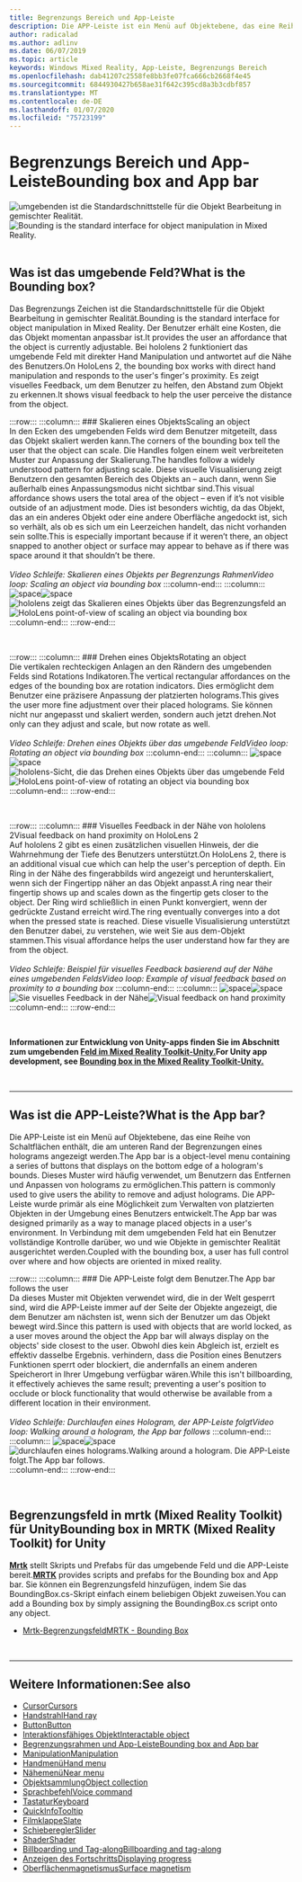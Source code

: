 ```yaml
---
title: Begrenzungs Bereich und App-Leiste
description: Die APP-Leiste ist ein Menü auf Objektebene, das eine Reihe von Schaltflächen enthält, die am unteren Rand der Begrenzungen eines holograms angezeigt werden.
author: radicalad
ms.author: adlinv
ms.date: 06/07/2019
ms.topic: article
keywords: Windows Mixed Reality, App-Leiste, Begrenzungs Bereich
ms.openlocfilehash: dab41207c2558fe8bb3fe07fca666cb2668f4e45
ms.sourcegitcommit: 6844930427b658ae31f642c395cd8a3b3cdbf857
ms.translationtype: MT
ms.contentlocale: de-DE
ms.lasthandoff: 01/07/2020
ms.locfileid: "75723199"
---
```

# <a name="bounding-box-and-app-bar"></a><span data-ttu-id="5e54a-104">Begrenzungs Bereich und App-Leiste</span><span class="sxs-lookup"><span data-stu-id="5e54a-104">Bounding box and App bar</span></span>
<span data-ttu-id="5e54a-105">![umgebenden ist die Standardschnittstelle für die Objekt Bearbeitung in gemischter Realität.](images/UX/UX_Hero_BoundingBox.jpg)</span><span class="sxs-lookup"><span data-stu-id="5e54a-105">![Bounding is the standard interface for object manipulation in Mixed Reality.](images/UX/UX_Hero_BoundingBox.jpg)</span></span><br>
<br>

## <a name="what-is-the-bounding-box"></a><span data-ttu-id="5e54a-106">Was ist das umgebende Feld?</span><span class="sxs-lookup"><span data-stu-id="5e54a-106">What is the Bounding box?</span></span>

<span data-ttu-id="5e54a-107">Das Begrenzungs Zeichen ist die Standardschnittstelle für die Objekt Bearbeitung in gemischter Realität.</span><span class="sxs-lookup"><span data-stu-id="5e54a-107">Bounding is the standard interface for object manipulation in Mixed Reality.</span></span> <span data-ttu-id="5e54a-108">Der Benutzer erhält eine Kosten, die das Objekt momentan anpassbar ist.</span><span class="sxs-lookup"><span data-stu-id="5e54a-108">It provides the user an affordance that the object is currently adjustable.</span></span> <span data-ttu-id="5e54a-109">Bei hololens 2 funktioniert das umgebende Feld mit direkter Hand Manipulation und antwortet auf die Nähe des Benutzers.</span><span class="sxs-lookup"><span data-stu-id="5e54a-109">On HoloLens 2, the bounding box works with direct hand manipulation and responds to the user's finger's proximity.</span></span> <span data-ttu-id="5e54a-110">Es zeigt visuelles Feedback, um dem Benutzer zu helfen, den Abstand zum Objekt zu erkennen.</span><span class="sxs-lookup"><span data-stu-id="5e54a-110">It shows visual feedback to help the user perceive the distance from the object.</span></span>

:::row:::
    :::column:::
        ### <a name="scaling-an-objectbr"></a><span data-ttu-id="5e54a-111">Skalieren eines Objekts</span><span class="sxs-lookup"><span data-stu-id="5e54a-111">Scaling an object</span></span><br>
        <span data-ttu-id="5e54a-112">In den Ecken des umgebenden Felds wird dem Benutzer mitgeteilt, dass das Objekt skaliert werden kann.</span><span class="sxs-lookup"><span data-stu-id="5e54a-112">The corners of the bounding box tell the user that the object can scale.</span></span> <span data-ttu-id="5e54a-113">Die Handles folgen einem weit verbreiteten Muster zur Anpassung der Skalierung.</span><span class="sxs-lookup"><span data-stu-id="5e54a-113">The handles follow a widely understood pattern for adjusting scale.</span></span> <span data-ttu-id="5e54a-114">Diese visuelle Visualisierung zeigt Benutzern den gesamten Bereich des Objekts an – auch dann, wenn Sie außerhalb eines Anpassungsmodus nicht sichtbar sind.</span><span class="sxs-lookup"><span data-stu-id="5e54a-114">This visual affordance shows users the total area of the object – even if it’s not visible outside of an adjustment mode.</span></span> <span data-ttu-id="5e54a-115">Dies ist besonders wichtig, da das Objekt, das an ein anderes Objekt oder eine andere Oberfläche angedockt ist, sich so verhält, als ob es sich um ein Leerzeichen handelt, das nicht vorhanden sein sollte.</span><span class="sxs-lookup"><span data-stu-id="5e54a-115">This is especially important because if it weren’t there, an object snapped to another object or surface may appear to behave as if there was space around it that shouldn’t be there.</span></span><br>
        <br>
        <span data-ttu-id="5e54a-116">*Video Schleife: Skalieren eines Objekts per Begrenzungs Rahmen*</span><span class="sxs-lookup"><span data-stu-id="5e54a-116">*Video loop: Scaling an object via bounding box*</span></span>
    :::column-end:::
        :::column:::
        <span data-ttu-id="5e54a-117">![space](images/spacer-20x582.png)</span><span class="sxs-lookup"><span data-stu-id="5e54a-117">![space](images/spacer-20x582.png)</span></span><br>
       <span data-ttu-id="5e54a-118">![hololens zeigt das Skalieren eines Objekts über das Begrenzungsfeld an](images/HoloLens2_BoundingBox.gif)</span><span class="sxs-lookup"><span data-stu-id="5e54a-118">![HoloLens point-of-view of scaling an object via bounding box](images/HoloLens2_BoundingBox.gif)</span></span><br>
    :::column-end:::
:::row-end:::

<br>

:::row:::
    :::column:::
        ### <a name="rotating-an-objectbr"></a><span data-ttu-id="5e54a-119">Drehen eines Objekts</span><span class="sxs-lookup"><span data-stu-id="5e54a-119">Rotating an object</span></span><br>
        <span data-ttu-id="5e54a-120">Die vertikalen rechteckigen Anlagen an den Rändern des umgebenden Felds sind Rotations Indikatoren.</span><span class="sxs-lookup"><span data-stu-id="5e54a-120">The vertical rectangular affordances on the edges of the bounding box are rotation indicators.</span></span> <span data-ttu-id="5e54a-121">Dies ermöglicht dem Benutzer eine präzisere Anpassung der platzierten holograms.</span><span class="sxs-lookup"><span data-stu-id="5e54a-121">This gives the user more fine adjustment over their placed holograms.</span></span> <span data-ttu-id="5e54a-122">Sie können nicht nur angepasst und skaliert werden, sondern auch jetzt drehen.</span><span class="sxs-lookup"><span data-stu-id="5e54a-122">Not only can they adjust and scale, but now rotate as well.</span></span><br>
        <br>
        <span data-ttu-id="5e54a-123">*Video Schleife: Drehen eines Objekts über das umgebende Feld*</span><span class="sxs-lookup"><span data-stu-id="5e54a-123">*Video loop: Rotating an object via bounding box*</span></span>
    :::column-end:::
        :::column:::
        <span data-ttu-id="5e54a-124">![space](images/spacer-20x582.png)</span><span class="sxs-lookup"><span data-stu-id="5e54a-124">![space](images/spacer-20x582.png)</span></span><br>
       <span data-ttu-id="5e54a-125">![hololens-Sicht, die das Drehen eines Objekts über das umgebende Feld](images/HoloLens2_BoundingBox_Rotate.gif)</span><span class="sxs-lookup"><span data-stu-id="5e54a-125">![HoloLens point-of-view of rotating an object via bounding box](images/HoloLens2_BoundingBox_Rotate.gif)</span></span><br>
    :::column-end:::
:::row-end:::

<br>

:::row:::
    :::column:::
        ### <a name="visual-feedback-on-hand-proximity-on-hololens-2br"></a><span data-ttu-id="5e54a-126">Visuelles Feedback in der Nähe von hololens 2</span><span class="sxs-lookup"><span data-stu-id="5e54a-126">Visual feedback on hand proximity on HoloLens 2</span></span><br>
        <span data-ttu-id="5e54a-127">Auf hololens 2 gibt es einen zusätzlichen visuellen Hinweis, der die Wahrnehmung der Tiefe des Benutzers unterstützt.</span><span class="sxs-lookup"><span data-stu-id="5e54a-127">On HoloLens 2, there is an additional visual cue which can help the user's perception of depth.</span></span> <span data-ttu-id="5e54a-128">Ein Ring in der Nähe des fingerabbilds wird angezeigt und herunterskaliert, wenn sich der Fingertipp näher an das Objekt anpasst.</span><span class="sxs-lookup"><span data-stu-id="5e54a-128">A ring near their fingertip shows up and scales down as the fingertip gets closer to the object.</span></span> <span data-ttu-id="5e54a-129">Der Ring wird schließlich in einen Punkt konvergiert, wenn der gedrückte Zustand erreicht wird.</span><span class="sxs-lookup"><span data-stu-id="5e54a-129">The ring eventually converges into a dot when the pressed state is reached.</span></span> <span data-ttu-id="5e54a-130">Diese visuelle Visualisierung unterstützt den Benutzer dabei, zu verstehen, wie weit Sie aus dem-Objekt stammen.</span><span class="sxs-lookup"><span data-stu-id="5e54a-130">This visual affordance helps the user understand how far they are from the object.</span></span><br>
        <br>
        <span data-ttu-id="5e54a-131">*Video Schleife: Beispiel für visuelles Feedback basierend auf der Nähe eines umgebenden Felds*</span><span class="sxs-lookup"><span data-stu-id="5e54a-131">*Video loop: Example of visual feedback based on proximity to a bounding box*</span></span>
    :::column-end:::
        :::column:::
        <span data-ttu-id="5e54a-132">![space](images/spacer-20x582.png)</span><span class="sxs-lookup"><span data-stu-id="5e54a-132">![space](images/spacer-20x582.png)</span></span><br>
       <span data-ttu-id="5e54a-133">![Sie visuelles Feedback in der Nähe](images/HoloLens2_Proximity.gif)</span><span class="sxs-lookup"><span data-stu-id="5e54a-133">![Visual feedback on hand proximity](images/HoloLens2_Proximity.gif)</span></span><br>
    :::column-end:::
:::row-end:::

<br>

<span data-ttu-id="5e54a-134">**Informationen zur Entwicklung von Unity-apps finden Sie im Abschnitt zum umgebenden [Feld im Mixed Reality Toolkit-Unity.](https://microsoft.github.io/MixedRealityToolkit-Unity/Documentation/README_BoundingBox.html)**</span><span class="sxs-lookup"><span data-stu-id="5e54a-134">**For Unity app development, see [Bounding box in the Mixed Reality Toolkit-Unity.](https://microsoft.github.io/MixedRealityToolkit-Unity/Documentation/README_BoundingBox.html)**</span></span>

<br>

---

## <a name="what-is-the-app-bar"></a><span data-ttu-id="5e54a-135">Was ist die APP-Leiste?</span><span class="sxs-lookup"><span data-stu-id="5e54a-135">What is the App bar?</span></span>

<span data-ttu-id="5e54a-136">Die APP-Leiste ist ein Menü auf Objektebene, das eine Reihe von Schaltflächen enthält, die am unteren Rand der Begrenzungen eines holograms angezeigt werden.</span><span class="sxs-lookup"><span data-stu-id="5e54a-136">The App bar is a object-level menu containing a series of buttons that displays on the bottom edge of a hologram's bounds.</span></span> <span data-ttu-id="5e54a-137">Dieses Muster wird häufig verwendet, um Benutzern das Entfernen und Anpassen von holograms zu ermöglichen.</span><span class="sxs-lookup"><span data-stu-id="5e54a-137">This pattern is commonly used to give users the ability to remove and adjust holograms.</span></span> <span data-ttu-id="5e54a-138">Die APP-Leiste wurde primär als eine Möglichkeit zum Verwalten von platzierten Objekten in der Umgebung eines Benutzers entwickelt.</span><span class="sxs-lookup"><span data-stu-id="5e54a-138">The App bar was designed primarily as a way to manage placed objects in a user's environment.</span></span> <span data-ttu-id="5e54a-139">In Verbindung mit dem umgebenden Feld hat ein Benutzer vollständige Kontrolle darüber, wo und wie Objekte in gemischter Realität ausgerichtet werden.</span><span class="sxs-lookup"><span data-stu-id="5e54a-139">Coupled with the bounding box, a user has full control over where and how objects are oriented in mixed reality.</span></span>

:::row:::
    :::column:::
        ### <a name="the-app-bar-follows-the-userbr"></a><span data-ttu-id="5e54a-140">Die APP-Leiste folgt dem Benutzer.</span><span class="sxs-lookup"><span data-stu-id="5e54a-140">The App bar follows the user</span></span><br>
        <span data-ttu-id="5e54a-141">Da dieses Muster mit Objekten verwendet wird, die in der Welt gesperrt sind, wird die APP-Leiste immer auf der Seite der Objekte angezeigt, die dem Benutzer am nächsten ist, wenn sich der Benutzer um das Objekt bewegt wird.</span><span class="sxs-lookup"><span data-stu-id="5e54a-141">Since this pattern is used with objects that are world locked, as a user moves around the object the App bar will always display on the objects' side closest to the user.</span></span> <span data-ttu-id="5e54a-142">Obwohl dies kein Abgleich ist, erzielt es effektiv dasselbe Ergebnis. verhindern, dass die Position eines Benutzers Funktionen sperrt oder blockiert, die andernfalls an einem anderen Speicherort in Ihrer Umgebung verfügbar wären.</span><span class="sxs-lookup"><span data-stu-id="5e54a-142">While this isn't billboarding, it effectively achieves the same result; preventing a user's position to occlude or block functionality that would otherwise be available from a different location in their environment.</span></span> <br>
        <br>
        <span data-ttu-id="5e54a-143">*Video Schleife: Durchlaufen eines Hologram, der APP-Leiste folgt*</span><span class="sxs-lookup"><span data-stu-id="5e54a-143">*Video loop: Walking around a hologram, the App bar follows*</span></span>
    :::column-end:::
        :::column:::
        <span data-ttu-id="5e54a-144">![space](images/spacer-20x582.png)</span><span class="sxs-lookup"><span data-stu-id="5e54a-144">![space](images/spacer-20x582.png)</span></span><br>
       <span data-ttu-id="5e54a-145">![durchlaufen eines holograms.</span><span class="sxs-lookup"><span data-stu-id="5e54a-145">![Walking around a hologram.</span></span> <span data-ttu-id="5e54a-146">Die APP-Leiste folgt.](images/HoloLens2_AppBarFollowing.gif)</span><span class="sxs-lookup"><span data-stu-id="5e54a-146">The App bar follows.](images/HoloLens2_AppBarFollowing.gif)</span></span><br>
    :::column-end:::
:::row-end:::

<br>


## <a name="bounding-box-in-mrtk-mixed-reality-toolkit-for-unity"></a><span data-ttu-id="5e54a-147">Begrenzungsfeld in mrtk (Mixed Reality Toolkit) für Unity</span><span class="sxs-lookup"><span data-stu-id="5e54a-147">Bounding box in MRTK (Mixed Reality Toolkit) for Unity</span></span>
<span data-ttu-id="5e54a-148">**[Mrtk](https://github.com/Microsoft/MixedRealityToolkit-Unity)** stellt Skripts und Prefabs für das umgebende Feld und die APP-Leiste bereit.</span><span class="sxs-lookup"><span data-stu-id="5e54a-148">**[MRTK](https://github.com/Microsoft/MixedRealityToolkit-Unity)** provides scripts and prefabs for the Bounding box and App bar.</span></span> <span data-ttu-id="5e54a-149">Sie können ein Begrenzungsfeld hinzufügen, indem Sie das BoundingBox.cs-Skript einfach einem beliebigen Objekt zuweisen.</span><span class="sxs-lookup"><span data-stu-id="5e54a-149">You can add a Bounding box by simply assigning the BoundingBox.cs script onto any object.</span></span>

* [<span data-ttu-id="5e54a-150">Mrtk-Begrenzungsfeld</span><span class="sxs-lookup"><span data-stu-id="5e54a-150">MRTK - Bounding Box</span></span>](https://microsoft.github.io/MixedRealityToolkit-Unity/Documentation/README_BoundingBox.html)


<br>

---


## <a name="see-also"></a><span data-ttu-id="5e54a-151">Weitere Informationen:</span><span class="sxs-lookup"><span data-stu-id="5e54a-151">See also</span></span>

* [<span data-ttu-id="5e54a-152">Cursor</span><span class="sxs-lookup"><span data-stu-id="5e54a-152">Cursors</span></span>](cursors.md)
* [<span data-ttu-id="5e54a-153">Handstrahl</span><span class="sxs-lookup"><span data-stu-id="5e54a-153">Hand ray</span></span>](point-and-commit.md)
* [<span data-ttu-id="5e54a-154">Button</span><span class="sxs-lookup"><span data-stu-id="5e54a-154">Button</span></span>](button.md)
* [<span data-ttu-id="5e54a-155">Interaktionsfähiges Objekt</span><span class="sxs-lookup"><span data-stu-id="5e54a-155">Interactable object</span></span>](interactable-object.md)
* [<span data-ttu-id="5e54a-156">Begrenzungsrahmen und App-Leiste</span><span class="sxs-lookup"><span data-stu-id="5e54a-156">Bounding box and App bar</span></span>](app-bar-and-bounding-box.md)
* [<span data-ttu-id="5e54a-157">Manipulation</span><span class="sxs-lookup"><span data-stu-id="5e54a-157">Manipulation</span></span>](direct-manipulation.md)
* [<span data-ttu-id="5e54a-158">Handmenü</span><span class="sxs-lookup"><span data-stu-id="5e54a-158">Hand menu</span></span>](hand-menu.md)
* [<span data-ttu-id="5e54a-159">Nähemenü</span><span class="sxs-lookup"><span data-stu-id="5e54a-159">Near menu</span></span>](near-menu.md)
* [<span data-ttu-id="5e54a-160">Objektsammlung</span><span class="sxs-lookup"><span data-stu-id="5e54a-160">Object collection</span></span>](object-collection.md)
* [<span data-ttu-id="5e54a-161">Sprachbefehl</span><span class="sxs-lookup"><span data-stu-id="5e54a-161">Voice command</span></span>](voice-input.md)
* [<span data-ttu-id="5e54a-162">Tastatur</span><span class="sxs-lookup"><span data-stu-id="5e54a-162">Keyboard</span></span>](keyboard.md)
* [<span data-ttu-id="5e54a-163">QuickInfo</span><span class="sxs-lookup"><span data-stu-id="5e54a-163">Tooltip</span></span>](tooltip.md)
* [<span data-ttu-id="5e54a-164">Filmklappe</span><span class="sxs-lookup"><span data-stu-id="5e54a-164">Slate</span></span>](slate.md)
* [<span data-ttu-id="5e54a-165">Schieberegler</span><span class="sxs-lookup"><span data-stu-id="5e54a-165">Slider</span></span>](slider.md)
* [<span data-ttu-id="5e54a-166">Shader</span><span class="sxs-lookup"><span data-stu-id="5e54a-166">Shader</span></span>](shader.md)
* [<span data-ttu-id="5e54a-167">Billboarding und Tag-along</span><span class="sxs-lookup"><span data-stu-id="5e54a-167">Billboarding and tag-along</span></span>](billboarding-and-tag-along.md)
* [<span data-ttu-id="5e54a-168">Anzeigen des Fortschritts</span><span class="sxs-lookup"><span data-stu-id="5e54a-168">Displaying progress</span></span>](progress.md)
* [<span data-ttu-id="5e54a-169">Oberflächenmagnetismus</span><span class="sxs-lookup"><span data-stu-id="5e54a-169">Surface magnetism</span></span>](surface-magnetism.md)
